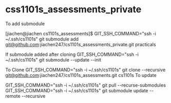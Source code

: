# css1101s_assessments_private

To add submodule

[jiachen@jiachen cs1101s_assessments]$ GIT_SSH_COMMAND="ssh -i ~/.ssh/cs1101s" git submodule add git@github.com:jiachen247/cs1101s_assessments_private.git practicals

If submodule added after cloning
GIT_SSH_COMMAND="ssh -i ~/.ssh/cs1101s" git submodule --update --init

To Clone 
GIT_SSH_COMMAND="ssh -i ~/.ssh/cs1101s" git clone --recursive git@github.com:jiachen247/cs1101s_assessments.git cs1101s
To update 

GIT_SSH_COMMAND="ssh -i ~/.ssh/cs1101s" git pull --recurse-submodules
GIT_SSH_COMMAND="ssh -i ~/.ssh/cs1101s" git submodule update --remote --recursive
